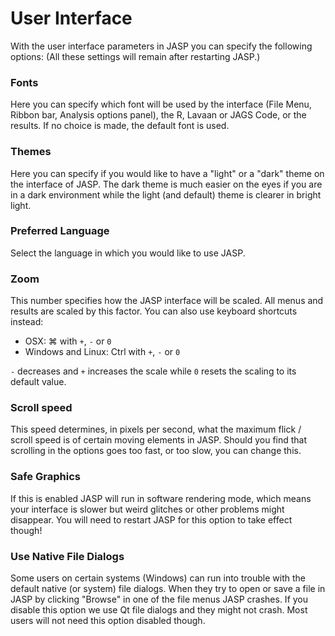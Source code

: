 
User Interface
=========

With the user interface parameters in JASP you can specify the following options:
(All these settings will remain after restarting JASP.)

### Fonts
Here you can specify which font will be used by the interface (File Menu, Ribbon bar, Analysis options panel), the R, Lavaan or JAGS Code, or the results. If no choice is made, the default font is used.

### Themes
Here you can specify if you would like to have a "light" or a "dark" theme on the interface of JASP. The dark theme is much easier on the eyes if you are in a dark environment while the light (and default) theme is clearer in bright light.

### Preferred Language
Select the language in which you would like to use JASP.

### Zoom
This number specifies how the JASP interface will be scaled.
All menus and results are scaled by this factor.
You can also use keyboard shortcuts instead:

- OSX:  &#8984; with `+`, `-` or `0`
- Windows and Linux: Ctrl with `+`, `-` or `0`

`-` decreases and `+` increases the scale while `0` resets the scaling to its default value.

### Scroll speed
This speed determines, in pixels per second, what the maximum flick / scroll speed is of certain moving elements in JASP.
Should you find that scrolling in the options goes too fast, or too slow, you can change this.

### Safe Graphics
If this is enabled JASP will run in software rendering mode, which means your interface is slower but weird glitches or other problems might disappear. You will need to restart JASP for this option to take effect though!

### Use Native File Dialogs
Some users on certain systems (Windows) can run into trouble with the default native (or system) file dialogs.
When they try to open or save a file in JASP by clicking "Browse" in one of the file menus JASP crashes.
If you disable this option we use Qt file dialogs and they might not crash. Most users will not need this option disabled though.
